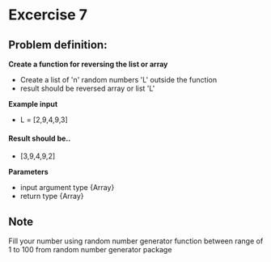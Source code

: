 # Excercise 7

## Problem definition:

**Create a function for reversing the list or array**
- Create a list of 'n' random numbers 'L' outside the function
- result should be reversed array or list 'L' 

**Example input**
- L = [2,9,4,9,3]

#### Result should be..
- [3,9,4,9,2]

**Parameters**
- input argument type {Array<Int>}
- return type {Array<Int>}

## Note
Fill your number using random number generator function between range of 1 to 100 from random number generator package


